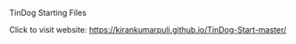 TinDog Starting Files

Click to visit website:  https://kirankumarpuli.github.io/TinDog-Start-master/
